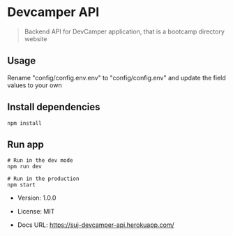 # Devcamper API

> Backend API for DevCamper application, that is a bootcamp directory website

## Usage

Rename "config/config.env.env" to "config/config.env" and update the field values to your own

## Install dependencies

```
npm install
```

## Run app

```
# Run in the dev mode
npm run dev

# Run in the production
npm start
```

- Version: 1.0.0
- License: MIT

- Docs URL: https://suj-devcamper-api.herokuapp.com/
